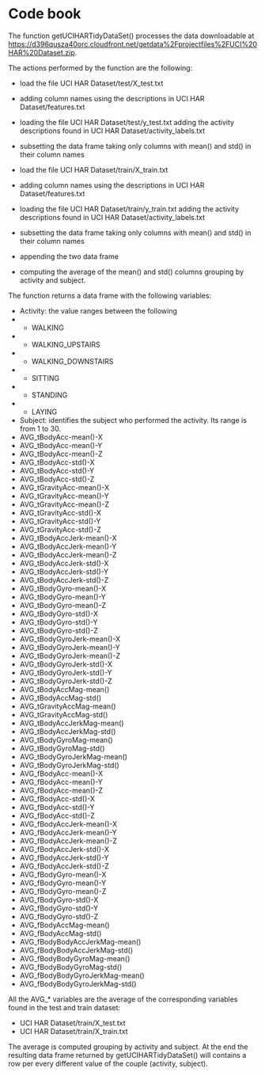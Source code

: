 # Code book #

The function getUCIHARTidyDataSet() processes the data downloadable at https://d396qusza40orc.cloudfront.net/getdata%2Fprojectfiles%2FUCI%20HAR%20Dataset.zip. 

The actions performed by the function are the following:

* load the file UCI HAR Dataset/test/X_test.txt
* adding column names using the descriptions in UCI HAR Dataset/features.txt
* loading the file UCI HAR Dataset/test/y_test.txt adding the activity descriptions found in UCI HAR Dataset/activity_labels.txt
* subsetting the data frame taking only columns with mean() and std() in their column names

* load the file UCI HAR Dataset/train/X_train.txt
* adding column names using the descriptions in UCI HAR Dataset/features.txt
* loading the file UCI HAR Dataset/train/y_train.txt adding the activity descriptions found in UCI HAR Dataset/activity_labels.txt
* subsetting the data frame taking only columns with mean() and std() in their column names

* appending the two data frame
* computing the average of the mean() and std() columns grouping by activity and subject.

The function returns a data frame with the following variables:
* Activity: the value ranges between the following
* * WALKING
* * WALKING_UPSTAIRS
* * WALKING_DOWNSTAIRS
* * SITTING
* * STANDING
* * LAYING
* Subject: identifies the subject who performed the activity. Its range is from 1 to 30.
* AVG_tBodyAcc-mean()-X
* AVG_tBodyAcc-mean()-Y
* AVG_tBodyAcc-mean()-Z
* AVG_tBodyAcc-std()-X
* AVG_tBodyAcc-std()-Y
* AVG_tBodyAcc-std()-Z
* AVG_tGravityAcc-mean()-X
* AVG_tGravityAcc-mean()-Y
* AVG_tGravityAcc-mean()-Z
* AVG_tGravityAcc-std()-X
* AVG_tGravityAcc-std()-Y
* AVG_tGravityAcc-std()-Z
* AVG_tBodyAccJerk-mean()-X
* AVG_tBodyAccJerk-mean()-Y
* AVG_tBodyAccJerk-mean()-Z
* AVG_tBodyAccJerk-std()-X
* AVG_tBodyAccJerk-std()-Y
* AVG_tBodyAccJerk-std()-Z
* AVG_tBodyGyro-mean()-X
* AVG_tBodyGyro-mean()-Y
* AVG_tBodyGyro-mean()-Z
* AVG_tBodyGyro-std()-X
* AVG_tBodyGyro-std()-Y
* AVG_tBodyGyro-std()-Z
* AVG_tBodyGyroJerk-mean()-X
* AVG_tBodyGyroJerk-mean()-Y
* AVG_tBodyGyroJerk-mean()-Z
* AVG_tBodyGyroJerk-std()-X
* AVG_tBodyGyroJerk-std()-Y
* AVG_tBodyGyroJerk-std()-Z
* AVG_tBodyAccMag-mean()
* AVG_tBodyAccMag-std()
* AVG_tGravityAccMag-mean()
* AVG_tGravityAccMag-std()
* AVG_tBodyAccJerkMag-mean()
* AVG_tBodyAccJerkMag-std()
* AVG_tBodyGyroMag-mean()
* AVG_tBodyGyroMag-std()
* AVG_tBodyGyroJerkMag-mean()
* AVG_tBodyGyroJerkMag-std()
* AVG_fBodyAcc-mean()-X
* AVG_fBodyAcc-mean()-Y
* AVG_fBodyAcc-mean()-Z
* AVG_fBodyAcc-std()-X
* AVG_fBodyAcc-std()-Y
* AVG_fBodyAcc-std()-Z
* AVG_fBodyAccJerk-mean()-X
* AVG_fBodyAccJerk-mean()-Y
* AVG_fBodyAccJerk-mean()-Z
* AVG_fBodyAccJerk-std()-X
* AVG_fBodyAccJerk-std()-Y
* AVG_fBodyAccJerk-std()-Z
* AVG_fBodyGyro-mean()-X
* AVG_fBodyGyro-mean()-Y
* AVG_fBodyGyro-mean()-Z
* AVG_fBodyGyro-std()-X
* AVG_fBodyGyro-std()-Y
* AVG_fBodyGyro-std()-Z
* AVG_fBodyAccMag-mean()
* AVG_fBodyAccMag-std()
* AVG_fBodyBodyAccJerkMag-mean()
* AVG_fBodyBodyAccJerkMag-std()
* AVG_fBodyBodyGyroMag-mean()
* AVG_fBodyBodyGyroMag-std()
* AVG_fBodyBodyGyroJerkMag-mean()
* AVG_fBodyBodyGyroJerkMag-std()

All the AVG_* variables are the average of the corresponding variables found in the test and train dataset:
* UCI HAR Dataset/train/X_test.txt
* UCI HAR Dataset/train/X_train.txt

The average is computed grouping by activity and subject.
At the end the resulting data frame returned by getUCIHARTidyDataSet() will contains a row per every different value of the couple (activity, subject).
